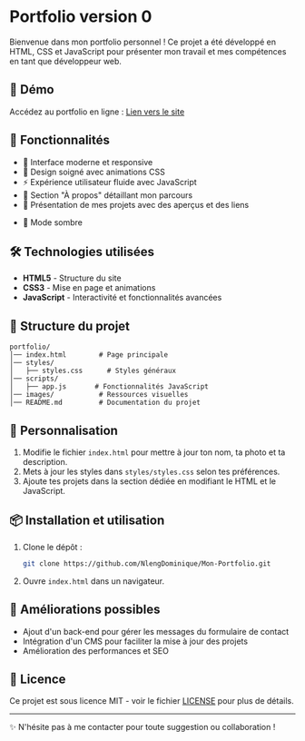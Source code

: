 # Portfolio version 0

Bienvenue dans mon portfolio personnel ! Ce projet a été développé en HTML, CSS et JavaScript pour présenter mon travail et mes compétences en tant que développeur web.

## 🚀 Démo

Accédez au portfolio en ligne : [Lien vers le site](https://lucasdevportfolio-eight.vercel.app/)

## 📌 Fonctionnalités

- 🌟 Interface moderne et responsive
- 🎨 Design soigné avec animations CSS
- ⚡ Expérience utilisateur fluide avec JavaScript
- 📝 Section "À propos" détaillant mon parcours
- 📂 Présentation de mes projets avec des aperçus et des liens
<!-- - 📞 Formulaire de contact fonctionnel -->
- 🌙 Mode sombre 

## 🛠️ Technologies utilisées

- **HTML5** - Structure du site
- **CSS3** - Mise en page et animations
- **JavaScript** - Interactivité et fonctionnalités avancées

## 📂 Structure du projet

```
portfolio/
│── index.html        # Page principale
│── styles/
│   ├── styles.css      # Styles généraux
│── scripts/
│   ├── app.js       # Fonctionnalités JavaScript
│── images/           # Ressources visuelles
│── README.md         # Documentation du projet
```

## 🎨 Personnalisation

1. Modifie le fichier `index.html` pour mettre à jour ton nom, ta photo et ta description.
2. Mets à jour les styles dans `styles/styles.css` selon tes préférences.
3. Ajoute tes projets dans la section dédiée en modifiant le HTML et le JavaScript.

## 📦 Installation et utilisation

1. Clone le dépôt :
   ```bash
   git clone https://github.com/NlengDominique/Mon-Portfolio.git
   ```
2. Ouvre `index.html` dans un navigateur.

## 🔧 Améliorations possibles

- Ajout d'un back-end pour gérer les messages du formulaire de contact
- Intégration d'un CMS pour faciliter la mise à jour des projets
- Amélioration des performances et SEO

## 📄 Licence

Ce projet est sous licence MIT - voir le fichier [LICENSE](LICENSE) pour plus de détails.

---

✨ N'hésite pas à me contacter pour toute suggestion ou collaboration !

